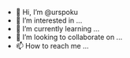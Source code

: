 - 👋 Hi, I’m @urspoku
- 👀 I’m interested in ...
- 🌱 I’m currently learning ...
- 💞️ I’m looking to collaborate on ...
- 📫 How to reach me ...

<!---
urspoku/urspoku is a ✨ special ✨ repository because its `README.md` (this file) appears on your GitHub profile.
You can click the Preview link to take a look at your changes.
--->
